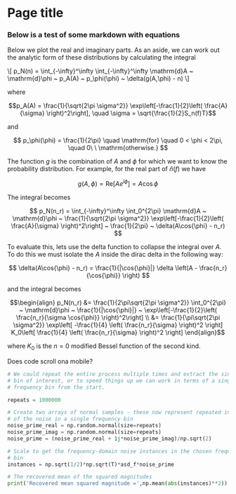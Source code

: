# Page title

### Below is a test of some markdown with equations

Below we plot the real and imaginary parts. As an aside, we can work out the analytic form of these distributions by calculating the integral

\\[ p_N(n) = \int_{-\infty}^\infty \int_{-\infty}^\infty \mathrm{d}A ~ \mathrm{d}\phi ~ p_A(A) ~ p_\phi(\phi) ~ \delta(g(A,\phi) - n) \\]

where

$$p_A(A) = \frac{1}{\sqrt{2\pi \sigma^2}} \exp\left[-\frac{1}{2}\left( \frac{A}{\sigma} \right)^2\right], \quad \sigma = \sqrt{\frac{1}{2}S_n(f)T}$$

and

$$ p_\phi(\phi) = \frac{1}{2\pi} \quad \mathrm{for} \quad 0 < \phi < 2\pi, \quad 0\ \ \mathrm{otherwise.} $$

The function $g$ is the combination of $A$ and $\phi$ for which we want to know the probability distribution. For example, for the real part of $\tilde{n}(f)$ we have

$$ g(A,\phi) = \mathrm{Re}[Ae^{i\phi}] = A\cos{\phi} $$

The integral becomes

$$ p_N(n_r) = \int_{-\infty}^\infty \int_0^{2\pi} \mathrm{d}A ~ \mathrm{d}\phi ~ \frac{1}{\sqrt{2\pi \sigma^2}} \exp\left[-\frac{1}{2}\left( \frac{A}{\sigma} \right)^2\right] ~ \frac{1}{2\pi} ~ \delta(A\cos{\phi} - n_r) $$

To evaluate this, lets use the delta function to collapse the integral over $A$. To do this we must isolate the $A$ inside the dirac delta in the following way:

$$ \delta(A\cos{\phi} - n_r) = \frac{1}{|\cos{\phi}|} \delta \left(A - \frac{n_r}{\cos{\phi}} \right) $$

and the integral becomes

$$\begin{align} 
p_N(n_r) &= \frac{1}{2\pi\sqrt{2\pi \sigma^2}} \int_0^{2\pi} ~ \mathrm{d}\phi ~ \frac{1}{|\cos{\phi}|} ~ \exp\left[-\frac{1}{2}\left( \frac{n_r}{\sigma \cos{\phi}} \right)^2\right] \\
         &= \frac{1}{\pi\sqrt{2\pi \sigma^2}} \exp\left[ -\frac{1}{4} \left( \frac{n_r}{\sigma} \right)^2 \right] K_0\left[ \frac{1}{4} \left( \frac{n_r}{\sigma} \right)^2 \right]
\end{align}$$

where $K_0$ is the $n=0$ modified Bessel function of the second kind.

Does code scroll ona  mobile?

```python
# We could repeat the entire process multiple times and extract the single
# bin of interest, or to speed things up we can work in terms of a single
# frequency bin from the start. 

repeats = 1000000

# Create two arrays of normal samples - these now represent repeated instances
# of the noise in a single frequency bin
noise_prime_real = np.random.normal(size=repeats)
noise_prime_imag = np.random.normal(size=repeats)
noise_prime = (noise_prime_real + 1j*noise_prime_imag)/np.sqrt(2)

# Scale to get the frequency-domain noise instances in the chosen frequency
# bin
instances = np.sqrt(1/2)*np.sqrt(T)*asd_f*noise_prime

# The recovered mean of the squared magnitudes
print('Recovered mean squared magnitude =',np.mean(abs(instances)**2))
```
